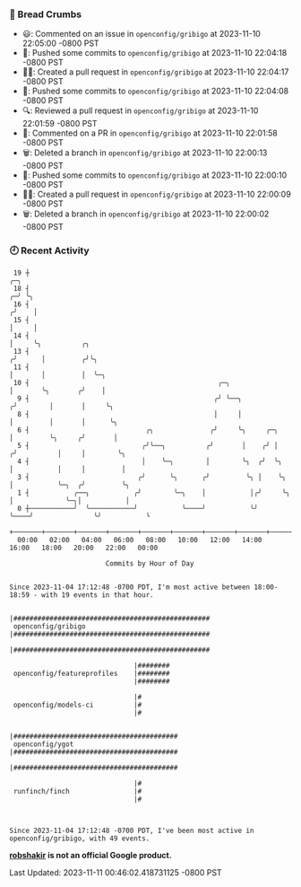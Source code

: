 ### 🍞 Bread Crumbs

 * 😃: Commented on an issue in `openconfig/gribigo` at 2023-11-10 22:05:00 -0800 PST
 * 🚢: Pushed some commits to `openconfig/gribigo` at 2023-11-10 22:04:18 -0800 PST
 * ✍🏼: Created a pull request in `openconfig/gribigo` at 2023-11-10 22:04:17 -0800 PST
 * 🚢: Pushed some commits to `openconfig/gribigo` at 2023-11-10 22:04:08 -0800 PST
 * 🔍: Reviewed a pull request in  `openconfig/gribigo` at 2023-11-10 22:01:59 -0800 PST
 * 💬: Commented on a PR in  `openconfig/gribigo` at 2023-11-10 22:01:58 -0800 PST
 * 🗑: Deleted a branch in `openconfig/gribigo` at 2023-11-10 22:00:13 -0800 PST
 * 🚢: Pushed some commits to `openconfig/gribigo` at 2023-11-10 22:00:10 -0800 PST
 * ✍🏼: Created a pull request in `openconfig/gribigo` at 2023-11-10 22:00:09 -0800 PST
 * 🗑: Deleted a branch in `openconfig/gribigo` at 2023-11-10 22:00:02 -0800 PST

### 🕘 Recent Activity
```
 19 ┼                                                                           ╭─╮
 18 ┤                                                                         ╭─╯ ╰╮
 16 ┤                                                                        ╭╯    │
 15 ┤                                                                        │     │
 14 ┤                                                                        │     ╰╮          ╭╮
 13 ┤                                                                       ╭╯      │         ╭╯╰╮
 11 ┤                                                                       │       │         │  ╰─╮
 10 ┤                                               ╭─╮                     │       ╰╮       ╭╯    │
  9 ┤                                              ╭╯ ╰──╮                 ╭╯        │       │     ╰╮
  8 ┤                                              │     │                 │         │       │      ╰╮
  6 ┤                             ╭╮              ╭╯     ╰╮     ╭─╮        │         ╰╮     ╭╯       │
  5 ┤                            ╭╯╰──╮          ╭╯       │    ╭╯ │       ╭╯          │     │        ╰╮
  4 ┤                            │    ╰─╮        │        ╰╮  ╭╯  ╰╮      │           │     │         │
  3 ┤                           ╭╯      ╰╮      ╭╯         ╰╮ │    ╰╮     │           ╰─╮  ╭╯         ╰╮
  1 ┤           ╭──╮           ╭╯        ╰─╮    │           │╭╯     ╰╮    │             ╰─╮│           │
  0 ┼───────────╯  ╰───────────╯           ╰────╯           ╰╯       ╰────╯               ╰╯           ╰
    +───────+───────+───────+───────+───────+───────+───────+───────+───────+───────+───────+───────+────
  00:00   02:00   04:00   06:00   08:00   10:00   12:00   14:00   16:00   18:00   20:00   22:00   00:00   

						Commits by Hour of Day


Since 2023-11-04 17:12:48 -0700 PDT, I'm most active between 18:00-18:59 - with 19 events in that hour.

```



```
                               |#################################################
 openconfig/gribigo            |#################################################
                               |#################################################

                               |########
 openconfig/featureprofiles    |########
                               |########

                               |#
 openconfig/models-ci          |#
                               |#

                               |#########################################
 openconfig/ygot               |#########################################
                               |#########################################

                               |#
 runfinch/finch                |#
                               |#



Since 2023-11-04 17:12:48 -0700 PDT, I've been most active in openconfig/gribigo, with 49 events.

```
**[robshakir](mailto:robjs@google.com) is not an official Google product.**  


Last Updated: 2023-11-11 00:46:02.418731125 -0800 PST
